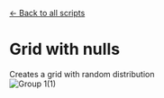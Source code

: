 [← Back to all scripts](https://github.com/mrmrrr/AE-scripts)
# Grid with nulls  
Creates a grid with random distribution  
![Group 1(1)](https://user-images.githubusercontent.com/14022216/209702877-dd8db9f5-a3bb-4bee-a497-d129901f532f.jpg)
